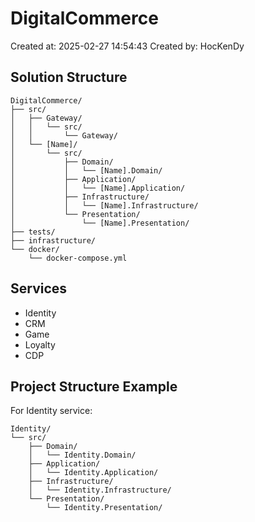 # DigitalCommerce

Created at: 2025-02-27 14:54:43
Created by: HocKenDy

## Solution Structure

```
DigitalCommerce/
├── src/
│   ├── Gateway/
│   │   └── src/
│   │       └── Gateway/
│   └── [Name]/
│       └── src/
│           ├── Domain/
│           │   └── [Name].Domain/
│           ├── Application/
│           │   └── [Name].Application/
│           ├── Infrastructure/
│           │   └── [Name].Infrastructure/
│           └── Presentation/
│               └── [Name].Presentation/
├── tests/
├── infrastructure/
└── docker/
    └── docker-compose.yml
```

## Services
- Identity
- CRM
- Game
- Loyalty
- CDP

## Project Structure Example
For Identity service:
```
Identity/
└── src/
    ├── Domain/
    │   └── Identity.Domain/
    ├── Application/
    │   └── Identity.Application/
    ├── Infrastructure/
    │   └── Identity.Infrastructure/
    └── Presentation/
        └── Identity.Presentation/
```

